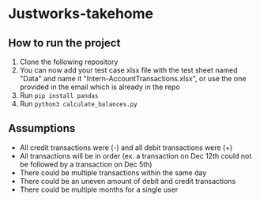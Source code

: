 # Justworks-takehome

## How to run the project ##
1. Clone the following repository
2. You can now add your test case xlsx file with the test sheet named "Data" and name it "Intern-AccountTransactions.xlsx", or use the one provided in the email which is already in the repo
3. Run <code>pip install pandas</code>
4. Run <code>python3 calculate_balances.py</code>

## Assumptions ##
* All credit transactions were (-) and all debit transactions were (+)
* All transactions will be in order (ex. a transaction on Dec 12th could not be followed by a transaction on Dec 5th)
* There could be multiple transactions within the same day
* There could be an uneven amount of debit and credit transactions 
* There could be multiple months for a single user
